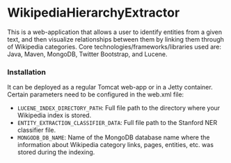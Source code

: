 WikipediaHierarchyExtractor
===========================

This is a web-application that allows a user to identify entities from a given text, and then visualize relationships between them by linking them through of Wikipedia categories. Core technologies/frameworks/libraries used are: Java, Maven, MongoDB, Twitter Bootstrap, and Lucene.

### Installation

It can be deployed as a regular Tomcat web-app or in a Jetty container. Certain parameters need to be configured in the web.xml file:

- `LUCENE_INDEX_DIRECTORY_PATH`: Full file path to the directory where your Wikipedia index is stored.
- `ENTITY_EXTRACTION_CLASSIFIER_DATA`: Full file path to the Stanford NER classifier file.
- `MONGODB_DB_NAME`: Name of the MongoDB database name where the information about Wikipedia category links, pages, entities, etc. was stored during the indexing.

